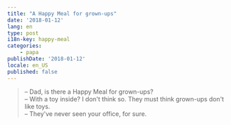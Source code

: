 ```yaml
---
title: "A Happy Meal for grown-ups"
date: '2018-01-12'
lang: en
type: post
i18n-key: happy-meal
categories:
    - papa
publishDate: '2018-01-12'
locale: en_US
published: false
---
```


> – Dad, is there a Happy Meal for grown-ups?  
> – With a toy inside? I don't think so. They must think grown-ups don't like toys.  
> – They've never seen your office, for sure.